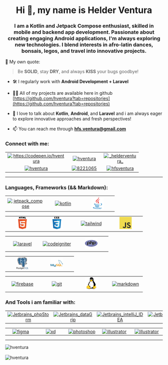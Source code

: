 <h1 align="center">Hi 👋, my name is Helder Ventura</h1>
<h3 align="center">I am a Kotlin and Jetpack Compose enthusiast, skilled in mobile and backend app development. Passionate about creating engaging Android applications, I'm always exploring new technologies. I blend interests in afro-latin dances, bonsais, legos, and travel into innovative projects.</h3>

🌟 My own quote:
> Be **SOLID**, stay **DRY**, and always **KISS** your bugs goodbye! 


- 🛠️ I regularly work with **Android Development + Laravel**

- 👨‍💻 All of my projects are available here in github [https://github.com/hventura?tab=repositories](https://github.com/hventura?tab=repositories)

- 💬 I love to talk about **Kotlin**, **Android**, and **Laravel** and i am always eager to explore innovative approaches and fresh perspectives!

- 📫 You can reach me through **hfs.ventura@gmail.com**

<h3>Connect with me:</h3>
<table>
<tr>
<td align="center" width="96"><a href="https://codepen.io/https://codepen.io/hventura" target="blank"><img align="center" src="https://raw.githubusercontent.com/rahuldkjain/github-profile-readme-generator/master/src/images/icons/Social/codepen.svg" alt="https://codepen.io/hventura" height="30" width="40"/></a></td>
<td align="center" width="96"><a href="https://dev.to/hventura" target="blank"><img align="center" src="https://raw.githubusercontent.com/rahuldkjain/github-profile-readme-generator/master/src/images/icons/Social/devto.svg" alt="hventura" height="30" width="40"/></a></td>
<td align="center" width="96"><a href="https://twitter.com/_helderventura_" target="blank"><img align="center" src="https://raw.githubusercontent.com/rahuldkjain/github-profile-readme-generator/master/src/images/icons/Social/twitter.svg" alt="_helderventura_" height="30" width="40"/></a></td>
</tr>
<tr>
<td align="center" width="96"><a href="https://linkedin.com/in/hventura" target="blank"><img align="center" src="https://raw.githubusercontent.com/rahuldkjain/github-profile-readme-generator/master/src/images/icons/Social/linked-in-alt.svg" alt="hventura" height="30" width="40"/></a></td>
<td align="center" width="96"><a href="https://stackoverflow.com/users/8221065" target="blank"><img align="center" src="https://raw.githubusercontent.com/rahuldkjain/github-profile-readme-generator/master/src/images/icons/Social/stack-overflow.svg" alt="8221065" height="30" width="40"/></a></td>
<td align="center" width="96"><a href="https://fb.com/hfsventura" target="blank"><img align="center" src="https://raw.githubusercontent.com/rahuldkjain/github-profile-readme-generator/master/src/images/icons/Social/facebook.svg" alt="hfsventura" height="30" width="40"/></a></td>
</tr>
</table>
<p>
</p>

---
<h3>Languages, Frameworks (&& Markdown):</h3>
<table>
<tr>
<td align="center" width="96"><a href="https://developer.android.com/jetpack/compose" target="_blank" rel="noreferrer"> <img src="https://www.vectorlogo.zone/logos/android/android-icon.svg" alt="jetpack_compose" width="40" height="40"/> </a></td>
<td align="center" width="96"><a href="https://kotlinlang.org" target="_blank" rel="noreferrer"> <img src="https://www.vectorlogo.zone/logos/kotlinlang/kotlinlang-icon.svg" alt="kotlin" width="40" height="40"/> </a></td>
<td align="center" width="96"><a href="https://www.java.com" target="_blank" rel="noreferrer"> <img src="https://raw.githubusercontent.com/devicons/devicon/master/icons/java/java-original.svg" alt="java" width="40" height="40"/> </a></td>
</tr>
</table>
<table>
<tr>
<td align="center" width="96"><a href="https://www.w3.org/html/" target="_blank" rel="noreferrer"> <img src="https://raw.githubusercontent.com/devicons/devicon/master/icons/html5/html5-original-wordmark.svg" alt="html5" width="40" height="40"/> </a></td>
<td align="center" width="96"><a href="https://www.w3schools.com/css/" target="_blank" rel="noreferrer"><img src="https://raw.githubusercontent.com/devicons/devicon/master/icons/css3/css3-original-wordmark.svg" alt="css3" width="40" height="40"/> </a></td>
<td align="center" width="96"><a href="https://tailwindcss.com/" target="_blank" rel="noreferrer"> <img src="https://www.vectorlogo.zone/logos/tailwindcss/tailwindcss-icon.svg" alt="tailwind" width="40" height="40"/> </a></td>
<td align="center" width="96"><a href="https://developer.mozilla.org/en-US/docs/Web/JavaScript" target="_blank" rel="noreferrer"> <img src="https://raw.githubusercontent.com/devicons/devicon/master/icons/javascript/javascript-original.svg" alt="javascript" width="40" height="40"/> </a></td>
</tr>
</table>
<table>
<tr>
<td align="center" width="96"><a href="https://laravel.com/" target="_blank" rel="noreferrer"> <img src="https://upload.wikimedia.org/wikipedia/commons/thumb/9/9a/Laravel.svg/1024px-Laravel.svg.png" alt="laravel" width="40" height="40"/> </a></td>
<td align="center" width="96"><a href="https://codeigniter.com" target="_blank" rel="noreferrer"><img src="https://cdn.worldvectorlogo.com/logos/codeigniter.svg" alt="codeigniter" width="40" height="40"/></a></td>
<td align="center" width="96"><a href="https://www.php.net" target="_blank" rel="noreferrer"> <img src="https://raw.githubusercontent.com/devicons/devicon/master/icons/php/php-original.svg" alt="php" width="40" height="40"/></a></td>
</tr>
</table>
<table>
<tr>
<td align="center" width="96"><a href="https://www.postgresql.org" target="_blank" rel="noreferrer"> <img src="https://raw.githubusercontent.com/devicons/devicon/master/icons/postgresql/postgresql-original-wordmark.svg" alt="postgresql" width="40" height="40"/> </a></td>
<td align="center" width="96"><a href="https://www.mysql.com/" target="_blank" rel="noreferrer"> <img src="https://raw.githubusercontent.com/devicons/devicon/master/icons/mysql/mysql-original-wordmark.svg" alt="mysql" width="40" height="40"/> </a></td>
</tr>
</table>
<table>
<tr>
<td align="center" width="96"><a href="https://firebase.google.com/" target="_blank" rel="noreferrer"> <img src="https://www.vectorlogo.zone/logos/firebase/firebase-icon.svg" alt="firebase" width="40" height="40"/> </a></td>
<td align="center" width="96"><a href="https://git-scm.com/" target="_blank" rel="noreferrer"> <img src="https://www.vectorlogo.zone/logos/git-scm/git-scm-icon.svg" alt="git" width="40" height="40"/> </a></td>
<td align="center" width="96"><a href="https://www.linux.org/" target="_blank" rel="noreferrer"> <img src="https://raw.githubusercontent.com/devicons/devicon/master/icons/linux/linux-original.svg" alt="linux" width="40" height="40"/> </a></td>
<td align="center" width="96"><a href="https://en.wikipedia.org/wiki/Markdown" target="_blank" rel="noreferrer"> <img src="https://upload.wikimedia.org/wikipedia/commons/thumb/4/48/Markdown-mark.svg/1920px-Markdown-mark.svg.png" alt="markdown" width="40" height="40"/></a></td>
</tr>
</table>

<h3>And Tools i am familiar with:</h3>
<table>
<tr>
<td align="center" width="96"><a href="https://www.jetbrains.com/phpstorm/" target="_blank" rel="noreferrer"> <img src="https://upload.wikimedia.org/wikipedia/commons/thumb/c/c9/PhpStorm_Icon.svg/1024px-PhpStorm_Icon.svg.png" alt="Jetbrains_phpStorm" width="40" height="40"/></a></td>
<td align="center" width="96"><a href="https://www.jetbrains.com/datagrip/" target="_blank" rel="noreferrer"> <img src="https://upload.wikimedia.org/wikipedia/commons/c/c9/DataGrip.svg" alt="Jetbrains_dataGrip" width="40" height="40"/></a></td>
<td align="center" width="96"><a href="https://www.jetbrains.com/idea/" target="_blank" rel="noreferrer"> <img src="https://upload.wikimedia.org/wikipedia/commons/thumb/9/9c/IntelliJ_IDEA_Icon.svg/1024px-IntelliJ_IDEA_Icon.svg.png" alt="Jetbrains_intelliJ_IDEA" width="40" height="40"/></a></td>
<td align="center" width="96"><a href="https://developer.android.com/studio?hl=pt-br" target="_blank" rel="noreferrer"> <img src="https://upload.wikimedia.org/wikipedia/commons/thumb/5/55/Android_Studio_Logo_%282023%29.svg/1024px-Android_Studio_Logo_%282023%29.svg.png" alt="Jetbrains_android_studio" width="40" height="40"/></a></td>
</tr>
</table>
<table>
<tr>
<td align="center" width="96"><a href="https://www.figma.com/" target="_blank" rel="noreferrer"> <img src="https://www.vectorlogo.zone/logos/figma/figma-icon.svg" alt="figma" width="40" height="40"/> </a></td>
<td align="center" width="96"><a href="https://www.adobe.com/products/xd.html" target="_blank" rel="noreferrer"> <img src="https://upload.wikimedia.org/wikipedia/commons/thumb/c/c2/Adobe_XD_CC_icon.svg/1024px-Adobe_XD_CC_icon.svg.png" alt="xd" width="40" height="40"/> </a></td>
<td align="center" width="96"><a href="https://www.photoshop.com/en" target="_blank" rel="noreferrer"> <img src="https://upload.wikimedia.org/wikipedia/commons/thumb/a/af/Adobe_Photoshop_CC_icon.svg/1024px-Adobe_Photoshop_CC_icon.svg.png" alt="photoshop" width="40" height="40"/> </a></td>
<td align="center" width="96"><a href="https://www.adobe.com/in/products/illustrator.html" target="_blank" rel="noreferrer"> <img src="https://upload.wikimedia.org/wikipedia/commons/thumb/4/40/Adobe_Premiere_Pro_CC_icon.svg/1024px-Adobe_Premiere_Pro_CC_icon.svg.png" alt="illustrator" width="40" height="40"/> </a></td>
<td align="center" width="96"><a href="https://www.adobe.com/in/products/illustrator.html" target="_blank" rel="noreferrer"> <img src="https://www.vectorlogo.zone/logos/adobe_illustrator/adobe_illustrator-icon.svg" alt="illustrator" width="40" height="40"/> </a></td>
</tr>
</table>

---
<p><img src="https://github-readme-stats.vercel.app/api/top-langs?username=hventura&show_icons=true&locale=en&layout=compact" alt="hventura" /></p>
<p><img align="center" src="https://github-readme-stats.vercel.app/api?username=hventura&show_icons=true&locale=en" alt="hventura" /></p>
